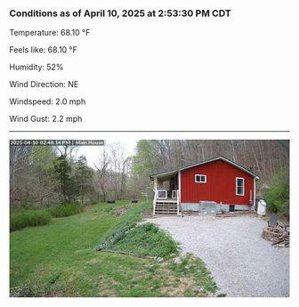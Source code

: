### Conditions as of April 10, 2025 at 2:53:30 PM CDT 

Temperature: 68.10 &deg;F

Feels like: 68.10 &deg;F

Humidity: 52%

Wind Direction: NE

Windspeed: 2.0 mph

Wind Gust: 2.2 mph

---

<img src="./images/latest.jpeg"/>

